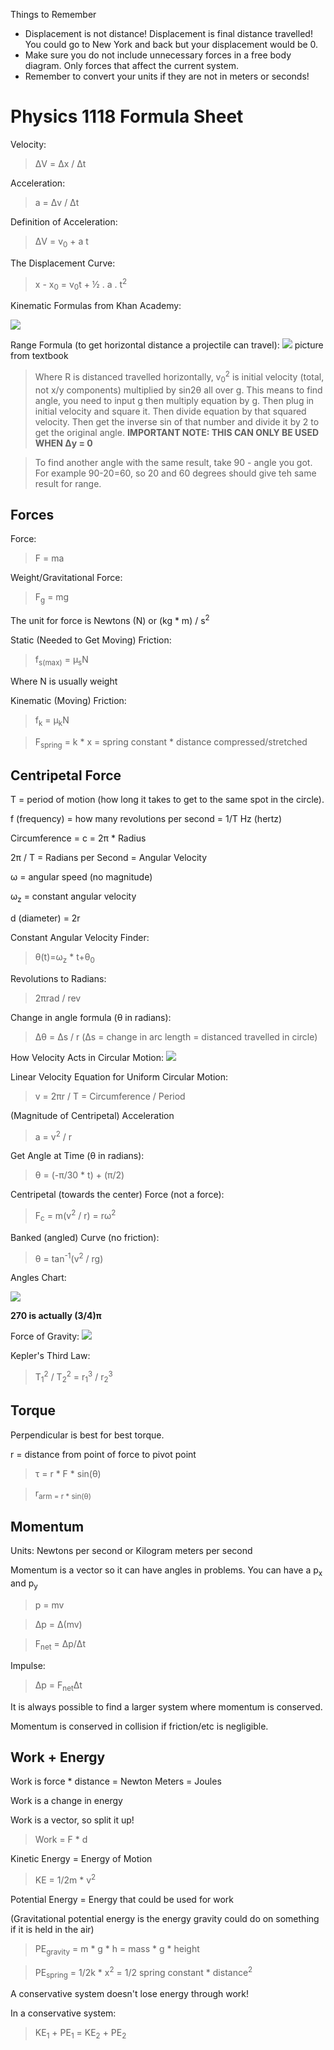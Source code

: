 Things to Remember
* Displacement is not distance! Displacement is final distance travelled! You could go to New York and back but your displacement would be 0.
* Make sure you do not include unnecessary forces in a free body diagram. Only forces that affect the current system.
* Remember to convert your units if they are not in meters or seconds!

# Physics 1118 Formula Sheet

Velocity:
>ΔV = Δx / Δt

Acceleration:
>a = Δv / Δt

Definition of Acceleration: 
>ΔV = v<sub>0</sub> + a t

The Displacement Curve: 
>x - x<sub>0</sub> = v<sub>0</sub>t + ½ . a . t<sup>2</sup>

Kinematic Formulas from Khan Academy:

![](assets/images/kinetmatic-formulas.png)

Range Formula (to get horizontal distance a projectile can travel):
![](assets/images/range-formula.png)
picture from textbook

>Where R is distanced travelled horizontally, v<sub>0</sub><sup>2</sup> is initial velocity (total, not x/y components) multiplied by sin2θ all over g. This means to find angle, you need to input g then multiply equation by g. Then plug in initial velocity and square it. Then divide equation by that squared velocity. Then get the inverse sin of that number and divide it by 2 to get the original angle. **IMPORTANT NOTE: THIS CAN ONLY BE USED WHEN Δy = 0**

> To find another angle with the same result, take 90 - angle you got. For example 90-20=60, so 20 and 60 degrees should give teh same result for range.

## Forces

Force:

> F = ma

Weight/Gravitational Force:

>F<sub>g</sub> = mg

The unit for force is Newtons (N) or (kg * m) / s<sup>2</sup>

Static (Needed to Get Moving) Friction:
>f<sub>s(max)</sub> = μ<sub>s</sub>N

Where N is usually weight

Kinematic (Moving) Friction:
>f<sub>k</sub> = μ<sub>k</sub>N

>F<sub>spring</sub> = k * x = spring constant * distance compressed/stretched
## Centripetal Force

T = period of motion (how long it takes to get to the same spot in the circle).

f (frequency) = how many revolutions per second = 1/T Hz (hertz)

Circumference = c = 2π * Radius

2π / T = Radians per Second = Angular Velocity

ω = angular speed (no magnitude)

ω<sub>z</sub> = constant angular velocity

d (diameter) = 2r

Constant Angular Velocity Finder:
> θ(t)=ω<sub>z</sub> * t+θ<sub>0</sub>
 

Revolutions to Radians:
> 2πrad / rev

Change in angle formula (θ in radians):

> Δθ = Δs / r (Δs = change in arc length = distanced travelled in circle)

How Velocity Acts in Circular Motion:
![](assets/images/circle-motion.png)

Linear Velocity Equation for Uniform Circular Motion:
> v = 2πr / T = Circumference / Period

(Magnitude of Centripetal) Acceleration 
> a = v<sup>2</sup> / r

Get Angle at Time (θ in radians):
> θ = (-π/30 * t) + (π/2)

Centripetal (towards the center) Force (not a force):

> F<sub>c</sub> = m(v<sup>2</sup> / r) = rω<sup>2</sup>


Banked (angled) Curve (no friction):
> θ = tan<sup>-1</sup>(v<sup>2</sup> / rg)

Angles Chart:

![](assets/images/angles.png)

**270 is actually (3/4)π**

Force of Gravity:
![](assets/images/gravity-formula.png)

Kepler's Third Law:

 > T<sub>1</sub><sup>2</sup> / T<sub>2</sub><sup>2</sup> = r<sub>1</sub><sup>3</sup> / r<sub>2</sub><sup>3</sup>

## Torque

 Perpendicular is best for best torque. 

r = distance from point of force to pivot point

 > τ = r * F * sin(θ)

 > r<sub>arm</sum> = r * sin(θ)

## Momentum 

Units: Newtons per second or Kilogram meters per second

Momentum is a vector so it can have angles in problems. You can have a p<sub>x</sub> and p<sub>y</sub>

 > p = mv

> Δp = Δ(mv)

 > F<sub>net</sub> = Δp/Δt

Impulse: 

 > Δp = F<sub>net</sub>Δt

It is always possible to find a larger system where momentum is conserved.

Momentum is conserved in collision if friction/etc is negligible. 

## Work + Energy

Work is force * distance = Newton Meters = Joules

Work is a change in energy

Work is a vector, so split it up!

> Work = F * d

Kinetic Energy = Energy of Motion

> KE = 1/2m * v<sup>2</sup>

Potential Energy = Energy that could be used for work

(Gravitational potential energy is the energy gravity could do on something if it is held in the air)

> PE<sub>gravity</sub> = m * g * h = mass * g * height

> PE<sub>spring</sub> = 1/2k * x<sup>2</sup> = 1/2 spring constant * distance<sup>2</sup>

A conservative system doesn't lose energy through work!

In a conservative system:

> KE<sub>1</sub> + PE<sub>1</sub> = KE<sub>2</sub> + PE<sub>2</sub>